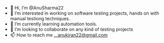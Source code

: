 - 👋 Hi, I’m @AnuSharma22
- 👀 I’m interested in working on software testing projects, hands on with manual testiong techniques.
- 🌱 I’m currently learning automation tools.
- 💞️ I’m looking to collaborate on any kind of testing projects
- 📫 How to reach me ...anukiran22@gmail.com

<!---
AnuSharma22/AnuSharma22 is a ✨ special ✨ repository because its `README.md` (this file) appears on your GitHub profile.
You can click the Preview link to take a look at your changes.
--->
